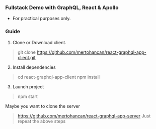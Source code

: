 ### Fullstack Demo with GraphQL, React & Apollo

- For practical purposes only.

### Guide

1. Clone or Download client.
> git clone https://github.com/mertohancan/react-graphql-app-client.git

2.  Install dependencies
> cd react-graphql-app-client
npm install

3. Launch project

>npm start 


Maybe you want to clone the server

> https://github.com/mertohancan/react-graphql-app-server
Just repeat the above steps
